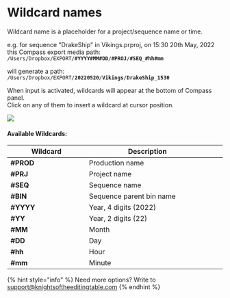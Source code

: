 # Wildcard names

Wildcard name is a placeholder for a project/sequence name or time.

e.g. for sequence "DrakeShip" in Vikings.prproj, on 15:30 20th May, 2022\
this Compass export media path:\
`/Users/Dropbox/EXPORT/`**`#YYYY#MM#DD`**`/`**`#PROJ`**`/`**`#SEQ`**`_`**`#hh#mm`**

will generate a path:\
`/Users/Dropbox/EXPORT/`**`20220520`**`/`**`Vikings`**`/`**`DrakeShip`**`_`**`1530`**



When input is activated, wildcards will appear at the bottom of Compass panel.\
Click on any of them to insert a wildcard at cursor position.

![](../../.gitbook/assets/Compass\_wildcards.gif)

#### Available Wildcards:

<table><thead><tr><th width="199.12880874796468">Wildcard</th><th width="332.73460910089955">Description</th><th data-hidden></th><th data-hidden></th></tr></thead><tbody><tr><td><strong>#PROD</strong></td><td>Production name</td><td></td><td></td></tr><tr><td><strong>#PRJ</strong></td><td>Project name</td><td></td><td></td></tr><tr><td><strong>#SEQ</strong></td><td>Sequence name</td><td></td><td></td></tr><tr><td><strong>#BIN</strong></td><td>Sequence parent bin name</td><td></td><td></td></tr><tr><td><strong>#YYYY</strong></td><td>Year, 4 digits (2022)</td><td></td><td></td></tr><tr><td><strong>#YY</strong></td><td>Year, 2 digits (22)</td><td></td><td></td></tr><tr><td><strong>#MM</strong></td><td>Month</td><td></td><td></td></tr><tr><td><strong>#DD</strong></td><td>Day</td><td></td><td></td></tr><tr><td><strong>#hh</strong></td><td>Hour</td><td></td><td></td></tr><tr><td><strong>#mm</strong></td><td>Minute</td><td></td><td></td></tr></tbody></table>

{% hint style="info" %}
Need more options? Write to support@knightsoftheeditingtable.com
{% endhint %}

